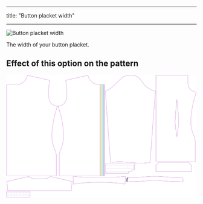 ***

title: "Button placket width"

***

![Button placket width](buttonplacketwidth.svg)

The width of your button placket.

## Effect of this option on the pattern

![This image shows the effect of this option by superimposing several variants that have a different value for this option](simon_buttonplacketwidth_sample.svg "Effect of this option on the pattern")
